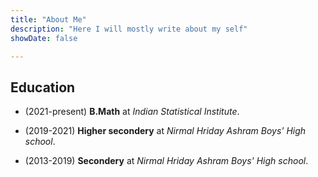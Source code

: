 ```yaml
---
title: "About Me"
description: "Here I will mostly write about my self"
showDate: false

---
```



## Education 

- (2021-present) **B.Math** at *Indian Statistical Institute*.

- (2019-2021)    **Higher secondery** at *Nirmal Hriday Ashram Boys' High school*.

- (2013-2019)   **Secondery** at *Nirmal Hriday Ashram Boys' High school*.

